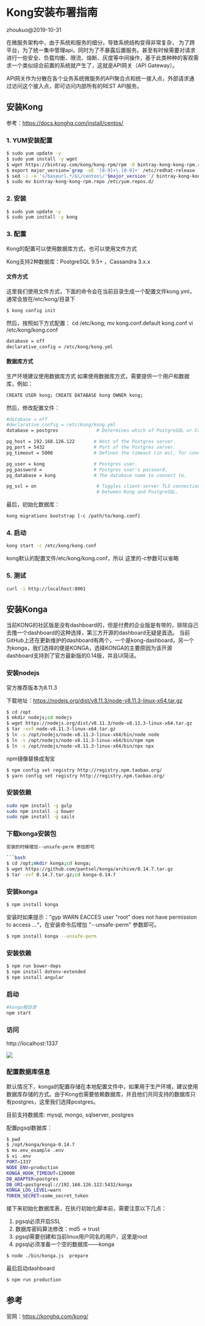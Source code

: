 # Kong安装布署指南

zhoukuo@2019-10-31

在微服务架构中，由于系统和服务的细分，导致系统结构变得非常复杂， 为了跨平台，为了统一集中管理api，同时为了不暴露后置服务。甚至有时候需要对请求进行一些安全、负载均衡、限流、熔断、灰度等中间操作，基于此类种种的客观需求一个类似综合前置的系统就产生了，这就是API网关（API Gateway）。

API网关作为分散在各个业务系统微服务的API聚合点和统一接入点，外部请求通过访问这个接入点，即可访问内部所有的REST API服务。

## 安装Kong
参考：https://docs.konghq.com/install/centos/

### 1. YUM安装配置
```bash
$ sudo yum update -y
$ sudo yum install -y wget
$ wget https://bintray.com/kong/kong-rpm/rpm -O bintray-kong-kong-rpm.repo
$ export major_version=`grep -oE '[0-9]+\.[0-9]+' /etc/redhat-release | cut -d "." -f1`
$ sed -i -e 's/baseurl.*/&\/centos\/'$major_version''/ bintray-kong-kong-rpm.repo
$ sudo mv bintray-kong-kong-rpm.repo /etc/yum.repos.d/

```
### 2. 安装
```bash
$ sudo yum update -y
$ sudo yum install -y kong
```

### 3. 配置
Kong的配置可以使用数据库方式，也可以使用文件方式

Kong支持2种数据库：PostgreSQL 9.5+ ，Cassandra 3.x.x

#### 文件方式
这里我们使用文件方式，下面的命令会在当前目录生成一个配置文件kong.yml，通常会放在/etc/kong/目录下
```bash
$ kong config init
```

然后，按照如下方式配置：
cd /etc/kong;
mv kong.conf.default kong.conf
vi /etc/kong/kong.conf
```bash
database = off
declarative_config = /etc/kong/kong.yml
```

#### 数据库方式
生产环境建议使用数据库方式
如果使用数据库方式，需要提供一个用户和数据库，例如：
```bash
CREATE USER kong; CREATE DATABASE kong OWNER kong;
```


然后，修改配置文件：
```bash
#database = off
#declarative_config = /etc/kong/kong.yml
database = postgres              # Determines which of PostgreSQL or Cassandra

pg_host = 192.168.126.122       # Host of the Postgres server.
pg_port = 5432                  # Port of the Postgres server.
pg_timeout = 5000               # Defines the timeout (in ms), for connecting,

pg_user = kong                  # Postgres user.
pg_password =                   # Postgres user's password.
pg_database = kong              # The database name to connect to.

pg_ssl = on                      # Toggles client-server TLS connections
                                 # between Kong and PostgreSQL.
```

最后，初始化数据库：
```bash
kong migrations bootstrap [-c /path/to/kong.conf]
```

### 4. 启动
```bash
kong start -c /etc/kong/kong.conf
```
kong默认的配置文件/etc/kong/kong.conf，所以 这里的-c参数可以省略

### 5. 测试
```bash
curl -i http://localhost:8001
```

## 安装Konga
当前KONG的社区版是没有dashboard的，但是付费的企业版是有带的，排除自己去撸一个dashboard的这种选择，第三方开源的dashboard无疑是首选。
当前GitHub上还在更新维护的dashboard有两个，一个是kong-dashboard，另一个为konga，我们选择的便是KONGA，选择KONGA的主要原因为该开源dashboard支持到了官方最新版的0.14版，并且UI简洁。

### 安装nodejs
官方推荐版本为8.11.3

下载地址：https://nodejs.org/dist/v8.11.3/node-v8.11.3-linux-x64.tar.gz

```bash
$ cd /opt
$ mkdir nodejs;cd nodejs
$ wget https://nodejs.org/dist/v8.11.3/node-v8.11.3-linux-x64.tar.gz
$ tar -xvf node-v8.11.3-linux-x64.tar.gz
$ ln -s /opt/nodejs/node-v8.11.3-linux-x64/bin/node node
$ ln -s /opt/nodejs/node-v8.11.3-linux-x64/bin/npm npm
$ ln -s /opt/nodejs/node-v8.11.3-linux-x64/bin/npx npx
```

npm镜像替换成淘宝
```bash
$ npm config set registry http://registry.npm.taobao.org/
$ yarn config set registry http://registry.npm.taobao.org/
```
### 安装依赖
```bash
sudo npm install -g gulp
sudo npm install -g bower
sudo npm install -g sails
```
### 下载konga安装包
```bash
安装的时候增加--unsafe-perm 参加即可

```bash
$ cd /opt;mkdir konga;cd konga;
$ wget https://github.com/pantsel/konga/archive/0.14.7.tar.gz
$ tar -xvf 0.14.7.tar.gz;cd konga-0.14.7
```

### 安装konga

```bash
$ npm install konga
```

安装时如果提示：“gyp WARN EACCES user "root" does not have permission to access ...“，在安装命令后增加 "--unsafe-perm" 参数即可。

```bash
$ npm install konga --unsafe-perm
```

### 安装依赖
```bash
$ npm run bower-deps
$ npm install dotenv-extended
$ npm install angular
```

### 启动
```bash
#konga根目录
npm start
```
### 访问
http://localhost:1337

![](/img/kong/konga.jpg)



### 配置数据库信息
默认情况下，konga的配置存储在本地配置文件中，如果用于生产环境，建议使用数据库存储的方式。由于Kong也需要依赖数据库，并且他们共同支持的数据库只有postgres，这里我们选择postgres。

目前支持数据库: mysql, mongo, sqlserver, postgres

配置pgsql数据库：
```bash
$ pwd
$ /opt/konga/konga-0.14.7
$ mv.env_example .env
$ vi .env
PORT=1337
NODE_ENV=production
KONGA_HOOK_TIMEOUT=120000
DB_ADAPTER=postgres
DB_URI=postgresql://192.168.126.122:5432/konga
KONGA_LOG_LEVEL=warn
TOKEN_SECRET=some_secret_token
```

接下来初始化数据库表，在执行初始化脚本前，需要注意以下几点：
1. pgsql必须开启SSL
2. 数据库密码算法修改：md5 -> trust
3. pgsql需要创建和当前linux用户同名的用户，这里是root
4. pgsql必须准备一个空的数据库——konga


```bash
$ node ./bin/konga.js  prepare
```
最后启动dashboard
```bash
$ npm run production
```

## 参考

官网：https://konghq.com/kong/
